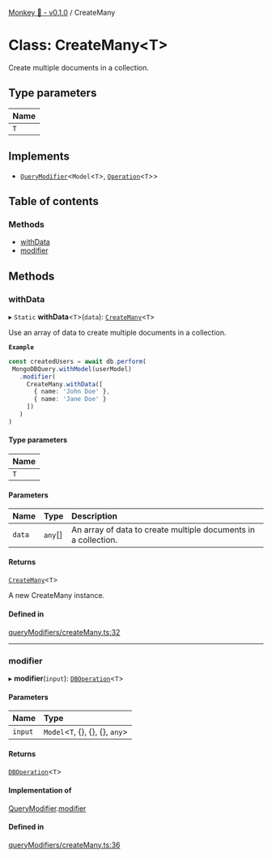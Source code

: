 [Monkey 🐒 - v0.1.0](../README.md) / CreateMany

# Class: CreateMany<T\>

Create multiple documents in a collection.

## Type parameters

| Name |
| :------ |
| `T` |

## Implements

- [`QueryModifier`](../interfaces/QueryModifier.md)<`Model`<`T`\>, [`Operation`](../interfaces/Operation.md)<`T`\>\>

## Table of contents

### Methods

- [withData](CreateMany.md#withdata)
- [modifier](CreateMany.md#modifier)

## Methods

### withData

▸ `Static` **withData**<`T`\>(`data`): [`CreateMany`](CreateMany.md)<`T`\>

Use an array of data to create multiple documents in a collection.

**`Example`**

```ts
const createdUsers = await db.perform(
 MongoDBQuery.withModel(userModel)
   .modifier(
     CreateMany.withData([
       { name: 'John Doe' },
       { name: 'Jane Doe' }
     ])
   )
)
```

#### Type parameters

| Name |
| :------ |
| `T` |

#### Parameters

| Name | Type | Description |
| :------ | :------ | :------ |
| `data` | `any`[] | An array of data to create multiple documents in a collection. |

#### Returns

[`CreateMany`](CreateMany.md)<`T`\>

A new CreateMany instance.

#### Defined in

[queryModifiers/createMany.ts:32](https://github.com/bpisano/monkey/blob/62534c6/src/queryModifiers/createMany.ts#L32)

___

### modifier

▸ **modifier**(`input`): [`DBOperation`](DBOperation.md)<`T`\>

#### Parameters

| Name | Type |
| :------ | :------ |
| `input` | `Model`<`T`, {}, {}, {}, `any`\> |

#### Returns

[`DBOperation`](DBOperation.md)<`T`\>

#### Implementation of

[QueryModifier](../interfaces/QueryModifier.md).[modifier](../interfaces/QueryModifier.md#modifier)

#### Defined in

[queryModifiers/createMany.ts:36](https://github.com/bpisano/monkey/blob/62534c6/src/queryModifiers/createMany.ts#L36)
